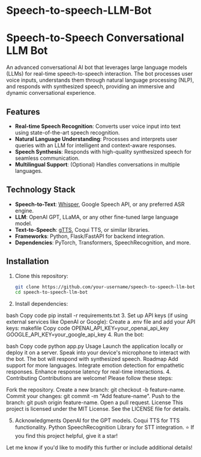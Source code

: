# Speech-to-speech-LLM-Bot
# Speech-to-Speech Conversational LLM Bot  

An advanced conversational AI bot that leverages large language models (LLMs) for real-time speech-to-speech interaction. The bot processes user voice inputs, understands them through natural language processing (NLP), and responds with synthesized speech, providing an immersive and dynamic conversational experience.  

## Features  
- **Real-time Speech Recognition**: Converts user voice input into text using state-of-the-art speech recognition.  
- **Natural Language Understanding**: Processes and interprets user queries with an LLM for intelligent and context-aware responses.  
- **Speech Synthesis**: Responds with high-quality synthesized speech for seamless communication.  
- **Multilingual Support**: (Optional) Handles conversations in multiple languages.  

## Technology Stack  
- **Speech-to-Text**: [Whisper](https://github.com/openai/whisper), Google Speech API, or any preferred ASR engine.  
- **LLM**: OpenAI GPT, LLaMA, or any other fine-tuned large language model.  
- **Text-to-Speech**: [gTTS](https://pypi.org/project/gTTS/), Coqui TTS, or similar libraries.  
- **Frameworks**: Python, Flask/FastAPI for backend integration.  
- **Dependencies**: PyTorch, Transformers, SpeechRecognition, and more.  

## Installation  

1. Clone this repository:  
   ```bash
   git clone https://github.com/your-username/speech-to-speech-llm-bot.git
   cd speech-to-speech-llm-bot
2. Install dependencies:

bash
Copy code
pip install -r requirements.txt
3. Set up API keys (if using external services like OpenAI or Google):
Create a .env file and add your API keys:
makefile
Copy code
OPENAI_API_KEY=your_openai_api_key
GOOGLE_API_KEY=your_google_api_key
4. Run the bot:

bash
Copy code
python app.py
Usage
Launch the application locally or deploy it on a server.
Speak into your device's microphone to interact with the bot.
The bot will respond with synthesized speech.
Roadmap
 Add support for more languages.
 Integrate emotion detection for empathetic responses.
 Enhance response latency for real-time interactions.
4. Contributing
Contributions are welcome! Please follow these steps:

Fork the repository.
Create a new branch: git checkout -b feature-name.
Commit your changes: git commit -m "Add feature-name".
Push to the branch: git push origin feature-name.
Open a pull request.
License
This project is licensed under the MIT License. See the LICENSE file for details.

5. Acknowledgments
OpenAI for the GPT models.
Coqui TTS for TTS functionality.
Python SpeechRecognition Library for STT integration.
⭐ If you find this project helpful, give it a star!

Let me know if you'd like to modify this further or include additional details!
